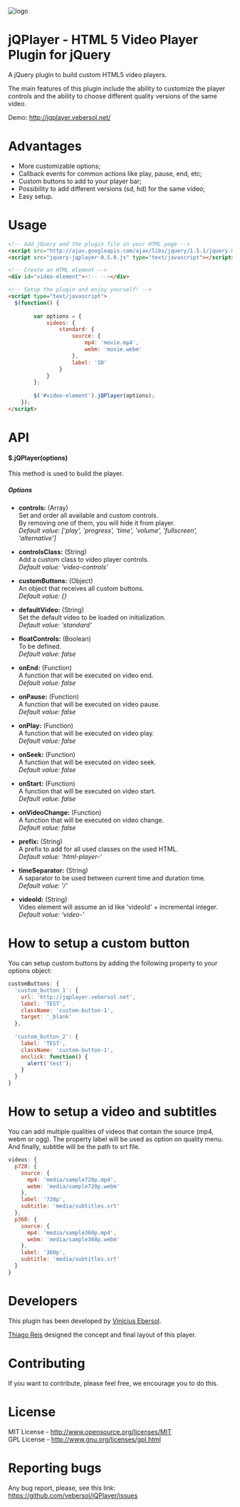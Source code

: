 ![logo]

# jQPlayer - HTML 5 Video Player Plugin for jQuery

A jQuery plugin to build custom HTML5 video players.

The main features of this plugin include the ability to customize the player controls and the ability to choose different quality versions of the same video.

Demo: http://jqplayer.vebersol.net/

# Advantages

* More customizable options;
* Callback events for common actions like play, pause, end, etc;
* Custom buttons to add to your player bar;
* Possibility to add different versions (sd, hd) for the same video;
* Easy setup.

# Usage

```html
<!-- Add jQuery and the plugin file in your HTML page -->
<script src="http://ajax.googleapis.com/ajax/libs/jquery/1.5.1/jquery.min.js" type="text/javascript"></script>
<script src="jquery-jqplayer-0.5.0.js" type="text/javascript"></script>

<!-- Create an HTML element -->
<div id="video-element"><!-- --></div>

<!-- Setup the plugin and enjoy yourself! -->
<script type="text/javascript">
  $(function() {
  	
		var options = {
			videos: {
				standard: {
					source: {
						mp4: 'movie.mp4',
						webm: 'movie.webm'
					},
					label: 'SD'
				}
			}
		};
		
		$('#video-element').jQPlayer(options);
	});
</script>
```

# API

#### $.jQPlayer(options)

This method is used to build the player.

##### Options

* **controls:** (Array)  
Set and order all available and custom controls.  
By removing one of them, you will hide it from player.  
*Default value: ['play', 'progress', 'time', 'volume', 'fullscreen', 'alternative']*

* **controlsClass:** (String)  
Add a custom class to video player controls.  
*Default value: 'video-controls'*

* **customButtons:** (Object)  
An object that receives all custom buttons.  
*Default value: {}*

* **defaultVideo:** (String)  
Set the default video to be loaded on initialization.  
*Default value: 'standard'*

* **floatControls:** (Boolean)  
To be defined.  
*Default value: false*

* **onEnd:** (Function)  
A function that will be executed on video end.  
*Default value: false*

* **onPause:** (Function)  
A function that will be executed on video pause.  
*Default value: false*

* **onPlay:** (Function)  
A function that will be executed on video play.  
*Default value: false*

* **onSeek:** (Function)  
A function that will be executed on video seek.  
*Default value: false*

* **onStart:** (Function)  
A function that will be executed on video start.  
*Default value: false*

* **onVideoChange:** (Function)  
A function that will be executed on video change.  
*Default value: false*

* **prefix:** (String)  
A prefix to add for all used classes on the used HTML.  
*Default value: 'html-player-'*

* **timeSeparator:** (String)  
A saparator to be used between current time and duration time.  
*Default value: '/'*

* **videoId:** (String)  
Video element will assume an id like 'videoId' + incremental integer.  
*Default value: 'video-'*

# How to setup a custom button

You can setup custom buttons by adding the following property to your options object:

```javascript
customButtons: {
  'custom_button_1': {
    url: 'http://jqplayer.vebersol.net',
    label: 'TEST',
    className: 'custom-button-1',
    target: '_blank'
  },
  
  'custom_button_2': {
    label: 'TEST',
    className: 'custom-button-1',
    onclick: function() {
      alert('test');
    }
  }
}
```

# How to setup a video and subtitles

You can add multiple qualities of videos that contain the source (mp4, webm or ogg). The property label will be used as option on quality menu.
And finally, subtitle will be the path to srt file.

```javascript
videos: {
  p720: {
    source: {
      mp4: 'media/sample720p.mp4',
      webm: 'media/sample720p.webm'
    },
    label: '720p',
    subtitle: 'media/subtitles.srt'
  },
  p360: {
    source: {
      mp4: 'media/sample360p.mp4',
      webm: 'media/sample360p.webm'
    },
    label: '360p',
    subtitle: 'media/subtitles.srt'
  }
}
```

# Developers

This plugin has been developed by [Vinícius Ebersol][ve].

[Thiago Reis][tr] designed the concept and final layout of this player.

# Contributing

If you want to contribute, please feel free, we encourage you to do this.

# License

MIT License - http://www.opensource.org/licenses/MIT  
GPL License - http://www.gnu.org/licenses/gpl.html

# Reporting bugs

Any bug report, please, see this link: https://github.com/vebersol/jQPlayer/issues

[ve]: http://vebersol.net
[tr]: http://www.thiagoreis.com/
[logo]: http://vebersol.net/logo.jpg